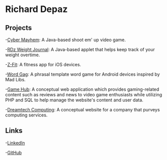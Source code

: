 # Richard Depaz

## Projects
-[Cyber Mayhem](https://rdz.itch.io/cyber-mayhem): A Java-based shoot em' up video game.

-[RDz Weight Journal](https://github.com/ItsRDz/RDzWeightJournal): A Java-based applet that helps keep track of your weight overtime.

-[Z-Fit](https://github.com/ItsRDz/ZFit): A fitness app for iOS devices.

-[Word Gag](https://github.com/ItsRDz/WordGag): A phrasal template word game for Android devices inspired by Mad Libs.

-[Game Hub](https://github.com/ItsRDz/GameHub): A conceptual web application which provides gaming-related content such as reviews and news to video game enthusiasts while utilizing PHP and SQL to help manage the website's content and user data.

-[Dreamtech Computing](https://github.com/ItsRDz/DreamtechComputing): A conceptual website for a company that purveys computing services.

## Links
-[LinkedIn](https://www.linkedin.com/in/richard-depaz)

-[GitHub](https://github.com/ItsRDz)

<!-- You can use the [editor on GitHub](https://github.com/ItsRDz/itsrdz.github.io/edit/master/README.md) to maintain and preview the content for your website in Markdown files.

Whenever you commit to this repository, GitHub Pages will run [Jekyll](https://jekyllrb.com/) to rebuild the pages in your site, from the content in your Markdown files.

### Markdown

Markdown is a lightweight and easy-to-use syntax for styling your writing. It includes conventions for

```markdown
Syntax highlighted code block

# Header 1
## Header 2
### Header 3

- Bulleted
- List

1. Numbered
2. List

**Bold** and _Italic_ and `Code` text

[Link](url) and ![Image](src)
```

For more details see [GitHub Flavored Markdown](https://guides.github.com/features/mastering-markdown/).

### Jekyll Themes

Your Pages site will use the layout and styles from the Jekyll theme you have selected in your [repository settings](https://github.com/ItsRDz/itsrdz.github.io/settings). The name of this theme is saved in the Jekyll `_config.yml` configuration file.

### Support or Contact

Having trouble with Pages? Check out our [documentation](https://help.github.com/categories/github-pages-basics/) or [contact support](https://github.com/contact) and we’ll help you sort it out. -->
